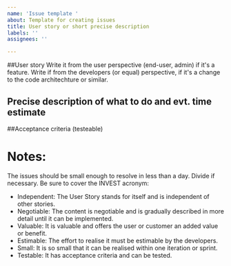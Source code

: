 ```yaml
---
name: 'Issue template '
about: Template for creating issues
title: User story or short precise description
labels: ''
assignees: ''

---
```


##User story
Write it from the user perspective (end-user, admin) if it's a feature.
Write if from the developers (or equal) perspective, if it's a change to the code architechture or 
similar.

## Precise description of what to do and evt. time estimate

##Acceptance criteria (testeable)

# Notes:
The issues should be small enough to resolve in less than a day.
Divide if necessary.
Be sure to cover the INVEST acronym:
- Independent: The User Story stands for itself and is independent of other stories.
- Negotiable: The content is negotiable and is gradually described in more detail until it can be implemented.
- Valuable: It is valuable and offers the user or customer an added value or benefit.
- Estimable: The effort to realise it must be estimable by the developers.
- Small: It is so small that it can be realised within one iteration or sprint.
- Testable: It has acceptance criteria and can be tested.
